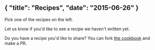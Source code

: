 {
  "title": "Recipes",
  "date": "2015-06-26"
}
---

Pick one of the recipes on the left.

Let us know if you'd like to see a recipe we haven't written yet.

Do you have a recipe you'd like to share? You can fork <a href="https://github.com/wdtio/wdt-recipes">the cookbook</a> and make a PR.
